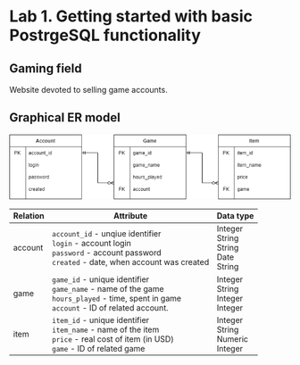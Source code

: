 # Lab 1. Getting started with basic PostrgeSQL functionality

## Gaming field

Website devoted to selling game accounts.

## Graphical ER model

![ER digram](diagram.png)

| Relation | Attribute | Data type |
|----------|-----------|-----------|
| account | `account_id` - unqiue identifier<br>`login` - account login<br>`password` - account password<br>`created` - date, when account was created<br>| Integer<br>String<br>String<br>Date<br> String |
game | `game_id` - unique identifier<br>`game_name` - name of the game<br>`hours_played` - time, spent in game<br>`account` - ID of related account.<br>| Integer<br>String<br>Integer<br>Integer<br> |
item |`item_id` - unique identifier<br>`item_name` - name of the item<br>`price` - real cost of item (in USD)<br>`game` - ID of related game<br>| Integer<br>String<br>Numeric<br>Integer<br> |
